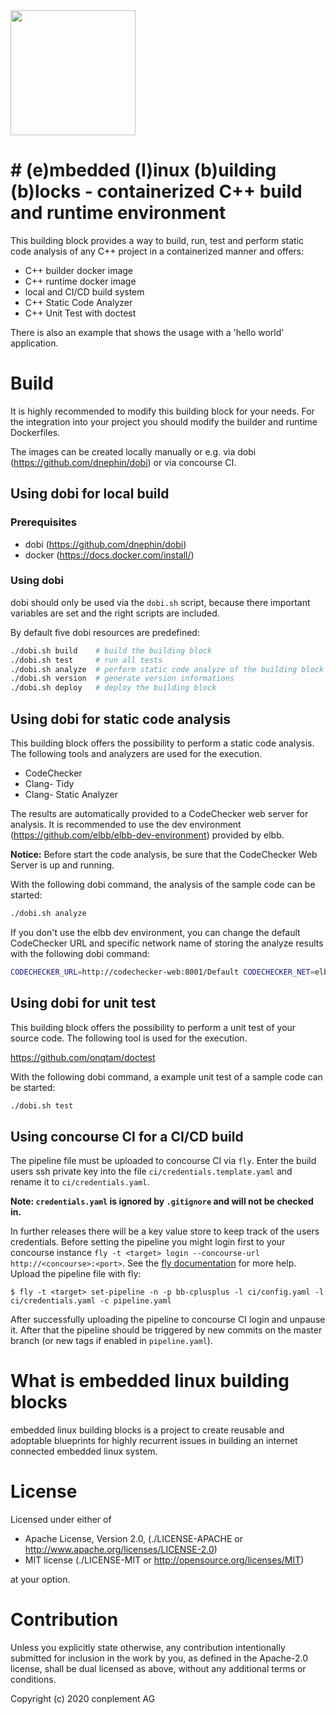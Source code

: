 <img src="https://raw.githubusercontent.com/elbb/bb-buildingblock/master/.assets/logo.png" height="200">

# # (e)mbedded (l)inux (b)uilding (b)locks - containerized C++ build and runtime environment

This building block provides a way to build, run, test and perform static code analysis of any C++ project in a containerized manner and offers:

-   C++ builder docker image
-   C++ runtime docker image
-   local and CI/CD build system
-   C++ Static Code Analyzer
-   C++ Unit Test with doctest

There is also an example that shows the usage with a 'hello world' application.

# Build

It is highly recommended to modify this building block for your needs. For the integration
into your project you should modify the builder and runtime Dockerfiles. 

The images can be created locally manually or e.g. via dobi (<https://github.com/dnephin/dobi>) or via concourse CI.

## Using dobi for local build

### Prerequisites

-   dobi (<https://github.com/dnephin/dobi>)
-   docker (<https://docs.docker.com/install/>)

### Using dobi

dobi should only be used via the `dobi.sh` script, because there important variables are set and the right scripts are included.

By default five dobi resources are predefined:

```sh
./dobi.sh build    # build the building block
./dobi.sh test     # run all tests
./dobi.sh analyze  # perform static code analyze of the building block
./dobi.sh version  # generate version informations
./dobi.sh deploy   # deploy the building block
```

## Using dobi for static code analysis

This building block offers the possibility to perform a static code analysis. The following tools and analyzers are used for the execution.

- CodeChecker
- Clang- Tidy
- Clang- Static Analyzer

The results are automatically provided to a CodeChecker web server for analysis. It is recommended to use the dev environment (<https://github.com/elbb/elbb-dev-environment>) provided by elbb.

**Notice:** Before start the code analysis, be sure that the CodeChecker Web Server is up and running.

With the following dobi command, the analysis of the sample code can be started:

```sh
./dobi.sh analyze
```

If you don't use the elbb dev environment, you can change the default CodeChecker URL and specific network name of storing the analyze results with the following dobi command:

```sh
CODECHECKER_URL=http://codechecker-web:8001/Default CODECHECKER_NET=elbb-dev ./dobi.sh analyze
```

## Using dobi for unit test

This building block offers the possibility to perform a unit test of your source code. The following tool is used for the execution.

<https://github.com/onqtam/doctest>

With the following dobi command, a example unit test of a sample code can be started:

```sh
./dobi.sh test
```

## Using concourse CI for a CI/CD build

The pipeline file must be uploaded to concourse CI via `fly`. 
Enter the build users ssh private key into the file `ci/credentials.template.yaml` and rename it to `ci/credentials.yaml`. 

**Note: `credentials.yaml` is ignored by `.gitignore` and will not be checked in.**

In further releases there will be a key value store to keep track of the users credentials.
Before setting the pipeline you might login first to your concourse instance `fly -t <target> login --concourse-url http://<concourse>:<port>`. See the [fly documentation](https://concourse-ci.org/fly.html) for more help.
Upload the pipeline file with fly:

    $ fly -t <target> set-pipeline -n -p bb-cplusplus -l ci/config.yaml -l ci/credentials.yaml -c pipeline.yaml

After successfully uploading the pipeline to concourse CI login and unpause it. After that the pipeline should be triggered by new commits on the master branch (or new tags if enabled in `pipeline.yaml`).

# What is embedded linux building blocks

embedded linux building blocks is a project to create reusable and
adoptable blueprints for highly recurrent issues in building an internet
connected embedded linux system.

# License

Licensed under either of

-   Apache License, Version 2.0, (./LICENSE-APACHE or <http://www.apache.org/licenses/LICENSE-2.0>)
-   MIT license (./LICENSE-MIT or <http://opensource.org/licenses/MIT>)

at your option.

# Contribution

Unless you explicitly state otherwise, any contribution intentionally
submitted for inclusion in the work by you, as defined in the Apache-2.0
license, shall be dual licensed as above, without any additional terms or
conditions.

Copyright (c) 2020 conplement AG
